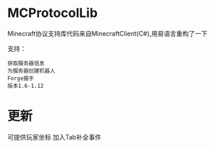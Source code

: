 # MCProtocolLib
Minecraft协议支持库代码来自MinecraftClient(C#),用易语言重构了一下

支持：

	获取服务器信息
	为服务器创建机器人
	Forge握手
	版本1.6-1.12

# 更新
可提供玩家坐标
加入Tab补全事件
